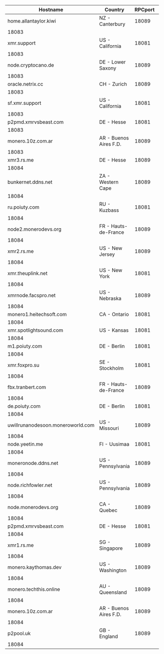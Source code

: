 Hostname | Country | RPCport | P2Pport
--- | --- | --- | ---
home.allantaylor.kiwi | NZ - Canterbury | 18089
 | 18083
xmr.support | US - California | 18081
 | 18083
node.cryptocano.de | DE - Lower Saxony | 18089
 | 18083
oracle.netrix.cc | CH - Zurich | 18089
 | 18083
sf.xmr.support | US - California | 18081
 | 18083
p2pmd.xmrvsbeast.com | DE - Hesse | 18081
 | 18083
monero.10z.com.ar | AR - Buenos Aires F.D. | 18089
 | 18083
xmr3.rs.me | DE - Hesse | 18089
 | 18084
bunkernet.ddns.net | ZA - Western Cape | 18089
 | 18084
ru.poiuty.com | RU - Kuzbass | 18081
 | 18084
node2.monerodevs.org | FR - Hauts-de-France | 18089
 | 18084
xmr2.rs.me | US - New Jersey | 18089
 | 18084
xmr.theuplink.net | US - New York | 18081
 | 18084
xmrnode.facspro.net | US - Nebraska | 18089
 | 18084
monero1.heitechsoft.com | CA - Ontario | 18081
 | 18084
xmr.spotlightsound.com | US - Kansas | 18081
 | 18084
m1.poiuty.com | DE - Berlin | 18081
 | 18084
xmr.foxpro.su | SE - Stockholm | 18081
 | 18084
fbx.tranbert.com | FR - Hauts-de-France | 18089
 | 18084
de.poiuty.com | DE - Berlin | 18081
 | 18084
uwillrunanodesoon.moneroworld.com | US - Missouri | 18089
 | 18084
node.yeetin.me | FI - Uusimaa | 18081
 | 18084
moneronode.ddns.net | US - Pennsylvania | 18089
 | 18084
node.richfowler.net | US - Pennsylvania | 18089
 | 18084
node.monerodevs.org | CA - Quebec | 18089
 | 18084
p2pmd.xmrvsbeast.com | DE - Hesse | 18081
 | 18084
xmr1.rs.me | SG - Singapore | 18089
 | 18084
monero.kaythomas.dev | US - Washington | 18089
 | 18084
monero.techthis.online | AU - Queensland | 18089
 | 18084
monero.10z.com.ar | AR - Buenos Aires F.D. | 18089
 | 18084
p2pool.uk | GB - England | 18089
 | 18084
